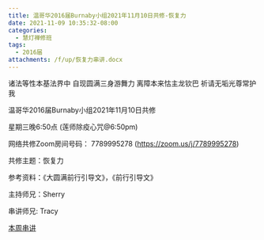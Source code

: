 ```yaml
---
title: 温哥华2016届Burnaby小组2021年11月10日共修-恢复力
date: 2021-11-09 10:35:32-08:00
categories:
  - 慧灯禅修班
tags:
  - 2016届
attachments: /f/up/恢复力串讲.docx
---
```

诸法等性本基法界中 自现圆满三身游舞力 离障本来怙主龙钦巴 祈请无垢光尊常护我

温哥华2016届Burnaby小组2021年11月10日共修 

星期三晚6:50点 (莲师除疫心咒@6:50pm)

网络共修Zoom房间号码： 7789995278 (<https://zoom.us/j/7789995278>)

共修主题：恢复力

参考资料：《大圆满前行引导文》，《前行引导文》

主持师兄：Sherry

串讲师兄: Tracy

[本周串讲](http://huidengchanxiu.net/hdv/f/up/恢复力串讲.docx)